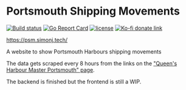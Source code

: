 # Portsmouth Shipping Movements

[![Build status](https://github.com/psidex/PortsmouthShippingMovements/workflows/CI/badge.svg)](https://github.com/psidex/PortsmouthShippingMovements/actions)
[![Go Report Card](https://goreportcard.com/badge/github.com/psidex/PortsmouthShippingMovements)](https://goreportcard.com/report/github.com/psidex/PortsmouthShippingMovements)
[![license](https://img.shields.io/github/license/psidex/PortsmouthShippingMovements.svg)](./LICENSE)
[![Ko-fi donate link](https://img.shields.io/badge/Support%20Me-Ko--fi-orange.svg?style=flat&colorA=35383d)](https://ko-fi.com/M4M18XB1)

https://psm.simonj.tech/

A website to show Portsmouth Harbours shipping movements

The data gets scraped every 8 hours from the links on the ["Queen's Harbour Master Portsmouth" page](https://www.royalnavy.mod.uk/qhm/portsmouth/shipping-movements).

The backend is finished but the frontend is still a WIP.
